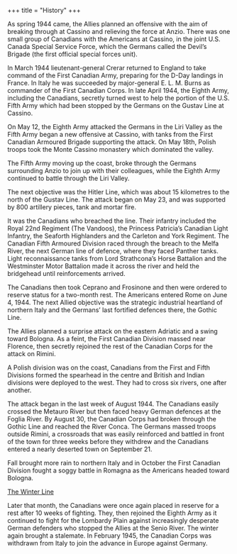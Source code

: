 +++
title = "History"
+++

As spring 1944 came, the Allies planned an offensive with the aim of breaking through at Cassino and relieving the force at Anzio. There was one small group of Canadians with the Americans at Cassino, in the joint U.S. Canada Special Service Force, which the Germans called the Devil’s Brigade (the first official special forces unit).

In March 1944 lieutenant-general Crerar returned to England to take command of the First Canadian Army, preparing for the D-Day landings in France. In Italy he was succeeded by major-general E. L. M. Burns as commander of the First Canadian Corps. In late April 1944, the Eighth Army, including the Canadians, secretly turned west to help the portion of the U.S. Fifth Army which had been stopped by the Germans on the Gustav Line at Cassino.

On May 12, the Eighth Army attacked the Germans in the Liri Valley as the Fifth Army began a new offensive at Cassino, with tanks from the First Canadian Armoured Brigade supporting the attack. On May 18th, Polish troops took the Monte Cassino monastery which dominated the valley.

The Fifth Army moving up the coast, broke through the Germans surrounding Anzio to join up with their colleagues, while the Eighth Army continued to battle through the Liri Valley.

The next objective was the Hitler Line, which was about 15 kilometres to the north of the Gustav Line. The attack began on May 23, and was supported by 800 artillery pieces, tank and mortar fire.

It was the Canadians who breached the line. Their infantry included the Royal 22nd Regiment (The Vandoos), the Princess Patricia’s Canadian Light Infantry, the Seaforth Highlanders and the Carleton and York Regiment. The Canadian Fifth Armoured Division raced through the breach to the Melfa River, the next German line of defence, where they faced Panther tanks. Light reconnaissance tanks from Lord Strathcona’s Horse Battalion and the Westminster Motor Battalion made it across the river and held the bridgehead until reinforcements arrived.

The Canadians then took Ceprano and Frosinone and then were ordered to reserve status for a two-month rest. The Americans entered Rome on June 4, 1944. The next Allied objective was the strategic industrial heartland of northern Italy and the Germans’ last fortified defences there, the Gothic Line.

The Allies planned a surprise attack on the eastern Adriatic and a swing toward Bologna. As a feint, the First Canadian Division massed near Florence, then secretly rejoined the rest of the Canadian Corps for the attack on Rimini.

A Polish division was on the coast, Canadians from the First and Fifth Divisions formed the spearhead in the centre and British and Indian divisions were deployed to the west. They had to cross six rivers, one after another.

The attack began in the last week of August 1944. The Canadians easily crossed the Metauro River but then faced heavy German defences at the Foglia River. By August 30, the Canadian Corps had broken through the Gothic Line and reached the River Conca. The Germans massed troops outside Rimini, a crossroads that was easily reinforced and battled in front of the town for three weeks before they withdrew and the Canadians entered a nearly deserted town on September 21.

Fall brought more rain to northern Italy and in October the First Canadian Division fought a soggy battle in Romagna as the Americans headed toward Bologna.

[The Winter Line](/en/history/senio/)

Later that month, the Canadians were once again placed in reserve for a rest after 10 weeks of fighting. They, then rejoined the Eighth Army as it continued to fight for the Lombardy Plain against increasingly desperate German defenders who stopped the Allies at the Senio River. The winter again brought a stalemate. In February 1945, the Canadian Corps was withdrawn from Italy to join the advance in Europe against Germany.